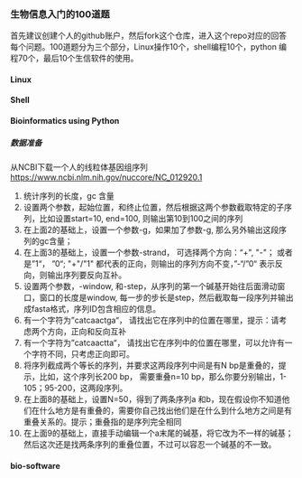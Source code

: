### 生物信息入门的100道题
首先建议创建个人的github账户，然后fork这个仓库，进入这个repo对应的回答每个问题。100道题分为三个部分，Linux操作10个，shell编程10个，python 编程70个，最后10个生信软件的使用。

#### Linux




#### Shell




#### Bioinformatics using Python

##### 数据准备
从NCBI下载一个人的线粒体基因组序列
https://www.ncbi.nlm.nih.gov/nuccore/NC_012920.1

1. 统计序列的长度，gc 含量
2. 设置两个参数，起始位置，和终止位置，然后根据这两个参数截取特定的子序列，比如设置start=10, end=100, 则输出第10到100之间的序列
3. 在上面2的基础上，设置一个参数-g，如果加了参数-g, 那么另外输出这段序列的gc含量；
4. 在上面3的基础上，设置一个参数-strand， 可选择两个方向：“+", "-"； 或者是”1“， ”0“; "+"/"1" 都代表的正向，则输出的序列方向不变，”-“/”0“ 表示反向，则输出序列要反向互补。
5. 设置两个参数，-window, 和-step，从序列的第一个碱基开始往后面滑动窗口，窗口的长度是window, 每一步的步长是step，然后截取每一段序列并输出成fasta格式，序列ID包含相应的信息。
6. 有一个字符为”catcaactga“， 请找出它在序列中的位置在哪里，提示：请考虑两个方向，正向和反向互补
7. 有一个字符为”catcaactta“， 请找出它在序列中的位置在哪里，可以允许有一个字符不同，只考虑正向即可。
8. 将序列截成两个等长的序列，并要求这两段序列中间是有N bp是重叠的，提示，比如，这个序列长200 bp， 需要重叠n=10 bp，那么你要分别输出，1-105；95-200，这两段序列。
9. 在上面8的基础上，设置N=50，得到了两条序列a 和b，现在假设你不知道他们在什么地方是有重叠的，需要你自己找出他们是在什么到什么地方之间是有重叠关系的。提示；重叠指的是序列完全相同
10. 在上面9的基础上，直接手动编辑一个a末尾的碱基，将它改为不一样的碱基；然后这次还是找两条序列的重叠位置，不过可以容忍一个碱基的不一致。



#### bio-software

